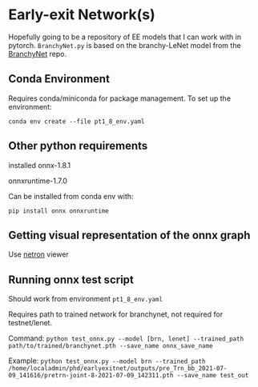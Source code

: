 # Early-exit Network(s)
Hopefully going to be a repository of EE models that I can work with in pytorch.
`BranchyNet.py` is based on the branchy-LeNet model from the [BranchyNet](https://github.com/kunglab/branchynet) repo.

## Conda Environment
Requires conda/miniconda for package management.
To set up the environment: 

`conda env create --file pt1_8_env.yaml`

## Other python requirements
installed onnx-1.8.1 

onnxruntime-1.7.0 

Can be installed from conda env with:

`pip install onnx onnxruntime`

## Getting visual representation of the onnx graph
Use [netron](ihttps://netron.app/) viewer

## Running onnx test script
Should work from environment `pt1_8_env.yaml`

Requires path to trained network for branchynet, not required for testnet/lenet.

Command:
`python test_onnx.py --model [brn, lenet] --trained_path path/to/trained/branchynet.pth --save_name onnx_save_name`

Example:
`python test_onnx.py --model brn --trained_path /home/localadmin/phd/earlyexitnet/outputs/pre_Trn_bb_2021-07-09_141616/pretrn-joint-8-2021-07-09_142311.pth --save_name test_out`

